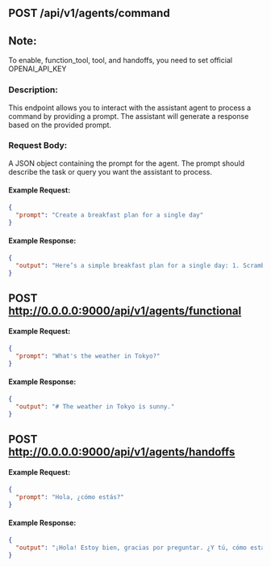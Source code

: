 ## POST /api/v1/agents/command

## Note:
To enable, function_tool, tool, and handoffs, you need to set official OPENAI_API_KEY

### Description:
This endpoint allows you to interact with the assistant agent to process a command by providing a prompt. The assistant will generate a response based on the provided prompt.

### Request Body:
A JSON object containing the prompt for the agent. The prompt should describe the task or query you want the assistant to process.

#### Example Request:
```json
{
  "prompt": "Create a breakfast plan for a single day"
}
```

#### Example Response:
```json
{
  "output": "Here’s a simple breakfast plan for a single day: 1. Scrambled eggs with toast, 2. Fresh fruit salad, 3. Coffee or juice."
}
```

## POST http://0.0.0.0:9000/api/v1/agents/functional

#### Example Request:
```json
{
  "prompt": "What's the weather in Tokyo?"
}
```

#### Example Response:
```json
{
  "output": "# The weather in Tokyo is sunny."
}
```

## POST http://0.0.0.0:9000/api/v1/agents/handoffs

#### Example Request:
```json
{
  "prompt": "Hola, ¿cómo estás?"
}
```

#### Example Response:
```json
{
  "output": "¡Hola! Estoy bien, gracias por preguntar. ¿Y tú, cómo estás?"
}
```



